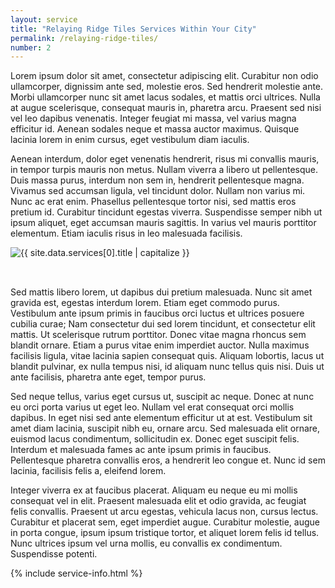 ```yaml
---
layout: service
title: "Relaying Ridge Tiles Services Within Your City"
permalink: /relaying-ridge-tiles/
number: 2
---
```


<p class="lead">
  Lorem ipsum dolor sit amet, consectetur adipiscing elit. Curabitur non odio ullamcorper, dignissim ante sed, molestie eros. Sed hendrerit molestie ante. Morbi ullamcorper nunc sit amet lacus sodales, et mattis orci ultrices. Nulla at augue scelerisque, consequat mauris in, pharetra arcu. Praesent sed nisi vel leo dapibus venenatis. Integer feugiat mi massa, vel varius magna efficitur id. Aenean sodales neque et massa auctor maximus. Quisque lacinia lorem in enim cursus, eget vestibulum diam iaculis.
</p>

Aenean interdum, dolor eget venenatis hendrerit, risus mi convallis mauris, in tempor turpis mauris non metus. Nullam viverra a libero ut pellentesque. Duis massa purus, interdum non sem in, hendrerit pellentesque magna. Vivamus sed accumsan ligula, vel tincidunt dolor. Nullam non varius mi. Nunc ac erat enim. Phasellus pellentesque tortor nisi, sed mattis eros pretium id. Curabitur tincidunt egestas viverra. Suspendisse semper nibh ut ipsum aliquet, eget accumsan mauris sagittis. In varius vel mauris porttitor elementum. Etiam iaculis risus in leo malesuada facilisis.

<div>
<img 
  class="img-responsive"
  {%- 
    assign service__image = site.data.services[0].title 
    | prepend: "/assets/images/services/" 
    | append: ".webp" 
  %}
  src="{{ service__image | relative_url }}" 
  alt="{{ site.data.services[0].title | capitalize }}"
  style="margin-bottom: 2rem;"
>
</div>

Sed mattis libero lorem, ut dapibus dui pretium malesuada. Nunc sit amet gravida est, egestas interdum lorem. Etiam eget commodo purus. Vestibulum ante ipsum primis in faucibus orci luctus et ultrices posuere cubilia curae; Nam consectetur dui sed lorem tincidunt, et consectetur elit mattis. Ut scelerisque rutrum porttitor. Donec vitae magna rhoncus sem blandit ornare. Etiam a purus vitae enim imperdiet auctor. Nulla maximus facilisis ligula, vitae lacinia sapien consequat quis. Aliquam lobortis, lacus ut blandit pulvinar, ex nulla tempus nisi, id aliquam nunc tellus quis nisi. Duis ut ante facilisis, pharetra ante eget, tempor purus.

Sed neque tellus, varius eget cursus ut, suscipit ac neque. Donec at nunc eu orci porta varius ut eget leo. Nullam vel erat consequat orci mollis dapibus. In eget nisi sed ante elementum efficitur ut at est. Vestibulum sit amet diam lacinia, suscipit nibh eu, ornare arcu. Sed malesuada elit ornare, euismod lacus condimentum, sollicitudin ex. Donec eget suscipit felis. Interdum et malesuada fames ac ante ipsum primis in faucibus. Pellentesque pharetra convallis eros, a hendrerit leo congue et. Nunc id sem lacinia, facilisis felis a, eleifend lorem.

Integer viverra ex at faucibus placerat. Aliquam eu neque eu mi mollis consequat vel in elit. Praesent malesuada elit et odio gravida, ac feugiat felis convallis. Praesent ut arcu egestas, vehicula lacus non, cursus lectus. Curabitur et placerat sem, eget imperdiet augue. Curabitur molestie, augue in porta congue, ipsum ipsum tristique tortor, et aliquet lorem felis id tellus. Nunc ultrices ipsum vel urna mollis, eu convallis ex condimentum. Suspendisse potenti.

<style>
  .col-sm-row-lg {
    display: flex;
    flex-direction: column;
  }
  @media (min-width: 960px) {
    .col-sm-row-lg {
      display: flex;
      flex-direction: row;
    }
  }
</style>

{% include service-info.html %}